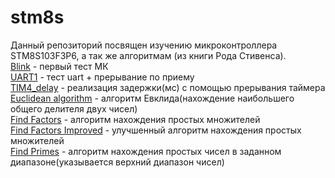 # stm8s
Данный репозиторий посвящен изучению микроконтроллера STM8S103F3P6, а так же алгоритмам (из книги Рода Стивенса).  
[Blink](https://github.com/DmitryAlehin/stm8s/tree/master/blink "Blink") - первый тест МК  
[UART1](https://github.com/DmitryAlehin/stm8s/tree/master/uart "UART1")  - тест uart + прерывание по приему  
[TIM4_delay](https://github.com/DmitryAlehin/stm8s/tree/master/TIM4_delay "TIM4_delay") - реализация задержки(мс) с помощью прерывания таймера  
[Euclidean algorithm](https://github.com/DmitryAlehin/stm8s/tree/master/Euclidean%20algorithm "Euclidean algorithm") - алгоритм Евклида(нахождение наибольшего общего делителя двух чисел)  
[Find Factors](https://github.com/DmitryAlehin/stm8s/tree/master/Find%20Factors "Find Factors") - алгоритм нахождения простых множителей  
[Find Factors Improved](https://github.com/DmitryAlehin/stm8s/tree/master/Find%20Factors%20Improved "Find Factors Improved") - улучшенный алгоритм нахождения простых множителей  
[Find Primes](https://github.com/DmitryAlehin/stm8s/tree/master/Find%20Primes "Find Primes") - алгоритм нахождения простых чисел в заданном диапазоне(указывается верхний диапазон чисел)
